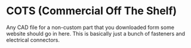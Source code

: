 # COTS (Commercial Off The Shelf)
Any CAD file for a non-custom part that you downloaded form some website should go in here.
This is basically just a bunch of fasteners and electrical connectors.
